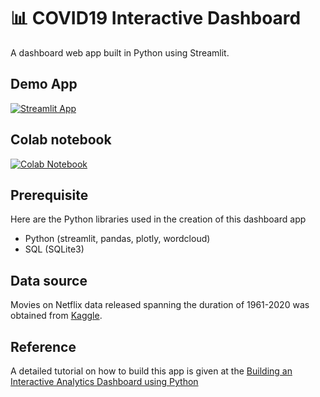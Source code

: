# 📊 COVID19 Interactive Dashboard

A dashboard web app built in Python using Streamlit.

## Demo App

[![Streamlit App](https://static.streamlit.io/badges/streamlit_badge_black_white.svg)](https://chartynetflix.streamlit.app/)

## Colab notebook
[![Colab Notebook](https://colab.research.google.com/assets/colab-badge.svg)](https://github.com/OdenDavid/Netflix-Analytics-Dashboard/blob/main/explore.ipynb)

## Prerequisite 
Here are the Python libraries used in the creation of this dashboard app
- Python (streamlit, pandas, plotly, wordcloud)
- SQL (SQLite3)

## Data source
Movies on Netflix data released spanning the duration of 1961-2020 was obtained from [Kaggle](https://www.kaggle.com/datasets/shivamb/netflix-shows).

## Reference
A detailed tutorial on how to build this app is given at the [Building an Interactive Analytics Dashboard using Python](https://medium.com/@odendavid/building-an-interactive-analytics-dashboard-using-python-0cf6750e3ad6)
